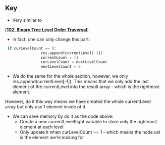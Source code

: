 ## Key

- Very similar to

[[**102. Binary Tree Level Order Traversal**](https://leetcode.com/problems/binary-tree-level-order-traversal/description/)]

- In fact, one can only change this part:

```python
 if curLevelCount == 0:
                res.append(currentLevel[-1])
                currentLevel = []
                curLevelCount = nextLevelCount
                nextLevelCount = 0
```

- We do the same for the whole section, however, we only res.append(currentLevel[-1]). This means that we only add the last element of the currentLevel into the result array - which is the rightmost element.

However, do it this way means we have created the whole currentLevel array but only use 1 element inside of it.

- We can save memory by do it as the code above:
    - Create a new currentLevelRight variable to store only the rightmost element at each level
    - Only update it when curLevelCount == 1 - which means the node.val is the element we’re looking for